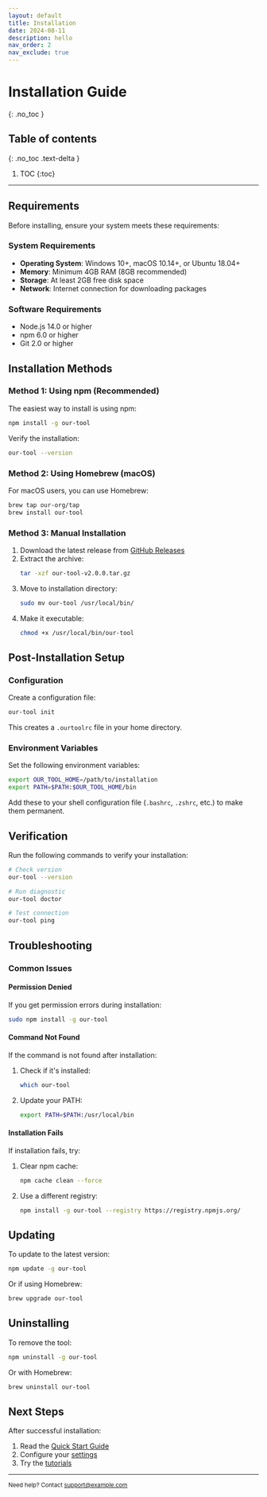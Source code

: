 ```yaml
---
layout: default
title: Installation
date: 2024-08-11
description: hello
nav_order: 2
nav_exclude: true
---
```


# Installation Guide
{: .no_toc }

## Table of contents
{: .no_toc .text-delta }

1. TOC
{:toc}

---

## Requirements

Before installing, ensure your system meets these requirements:

### System Requirements

- **Operating System**: Windows 10+, macOS 10.14+, or Ubuntu 18.04+
- **Memory**: Minimum 4GB RAM (8GB recommended)
- **Storage**: At least 2GB free disk space
- **Network**: Internet connection for downloading packages

### Software Requirements

- Node.js 14.0 or higher
- npm 6.0 or higher
- Git 2.0 or higher

## Installation Methods

### Method 1: Using npm (Recommended)

The easiest way to install is using npm:

```bash
npm install -g our-tool
```

Verify the installation:

```bash
our-tool --version
```

### Method 2: Using Homebrew (macOS)

For macOS users, you can use Homebrew:

```bash
brew tap our-org/tap
brew install our-tool
```

### Method 3: Manual Installation

1. Download the latest release from [GitHub Releases](https://github.com/yourusername/yourrepository/releases)
2. Extract the archive:
   ```bash
   tar -xzf our-tool-v2.0.0.tar.gz
   ```
3. Move to installation directory:
   ```bash
   sudo mv our-tool /usr/local/bin/
   ```
4. Make it executable:
   ```bash
   chmod +x /usr/local/bin/our-tool
   ```

## Post-Installation Setup

### Configuration

Create a configuration file:

```bash
our-tool init
```

This creates a `.ourtoolrc` file in your home directory.

### Environment Variables

Set the following environment variables:

```bash
export OUR_TOOL_HOME=/path/to/installation
export PATH=$PATH:$OUR_TOOL_HOME/bin
```

Add these to your shell configuration file (`.bashrc`, `.zshrc`, etc.) to make them permanent.

## Verification

Run the following commands to verify your installation:

```bash
# Check version
our-tool --version

# Run diagnostic
our-tool doctor

# Test connection
our-tool ping
```

## Troubleshooting

### Common Issues

#### Permission Denied

If you get permission errors during installation:

```bash
sudo npm install -g our-tool
```

#### Command Not Found

If the command is not found after installation:

1. Check if it's installed:
   ```bash
   which our-tool
   ```
2. Update your PATH:
   ```bash
   export PATH=$PATH:/usr/local/bin
   ```

#### Installation Fails

If installation fails, try:

1. Clear npm cache:
   ```bash
   npm cache clean --force
   ```
2. Use a different registry:
   ```bash
   npm install -g our-tool --registry https://registry.npmjs.org/
   ```

## Updating

To update to the latest version:

```bash
npm update -g our-tool
```

Or if using Homebrew:

```bash
brew upgrade our-tool
```

## Uninstalling

To remove the tool:

```bash
npm uninstall -g our-tool
```

Or with Homebrew:

```bash
brew uninstall our-tool
```

## Next Steps

After successful installation:

1. Read the [Quick Start Guide](quickstart/)
2. Configure your [settings](guide/configuration/)
3. Try the [tutorials](tutorials/)

---

<small>Need help? Contact [support@example.com](mailto:support@example.com)</small>